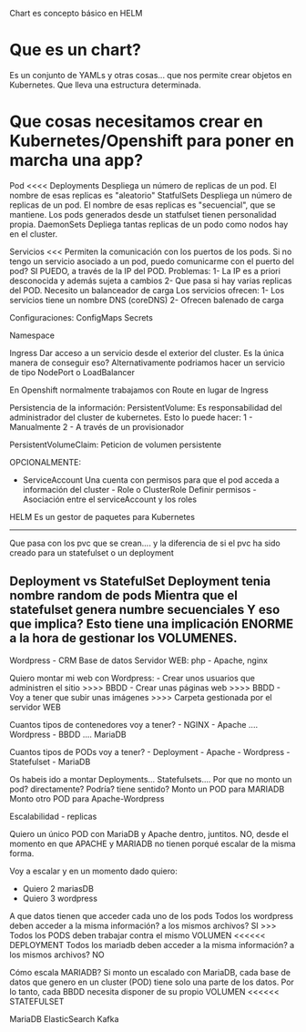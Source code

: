 Chart es concepto básico en HELM

# Que es un chart?
Es un conjunto de YAMLs y otras cosas... que nos permite crear objetos en Kubernetes.
Que lleva una estructura determinada.

# Que cosas necesitamos crear en Kubernetes/Openshift para poner en marcha una app?

Pod <<<< Deployments        Despliega un número de replicas de un pod. El nombre de esas replicas es "aleatorio"
         StatfulSets        Despliega un número de replicas de un pod. El nombre de esas replicas es "secuencial", que se mantiene.
                            Los pods generados desde un statfulset tienen personalidad propia.
         DaemonSets         Depliega tantas replicas de un podo como nodos hay en el cluster.

Servicios  <<< Permiten la comunicación con los puertos de los pods.
               Si no tengo un servicio asociado a un pod, puedo comunicarme con el puerto del pod? SI PUEDO, a través de la IP del POD.
               Problemas: 
                1- La IP es a priori desconocida y además sujeta a cambios
                2- Que pasa si hay varias replicas del POD. Necesito un balanceador de carga
               Los servicios ofrecen:
                1- Los servicios tiene un nombre DNS (coreDNS)
                2- Ofrecen balenado de carga

Configuraciones:
    ConfigMaps
    Secrets

Namespace

Ingress     Dar acceso a un servicio desde el exterior del cluster.
            Es la única manera de conseguir eso?
                Alternativamente podriamos hacer un servicio de tipo NodePort o LoadBalancer

En Openshift normalmente trabajamos con Route en lugar de Ingress

Persistencia de la información:
                            PersistentVolume: Es responsabilidad del administrador del cluster de kubernetes. Esto lo puede hacer:
                                    1 - Manualmente
                                    2 - A través de un provisionador

PersistentVolumeClaim: Peticion de volumen persistente

OPCIONALMENTE:
- ServiceAccount            Una cuenta con permisos para que el pod acceda a información del cluster
        - Role o ClusterRole    Definir permisos
        - Asociación entre el serviceAccount y los roles

HELM Es un gestor de paquetes para Kubernetes

----------------------

Que pasa con los pvc que se crean.... y la diferencia de si el pvc ha sido creado para un statefulset o un deployment

Deployment vs StatefulSet
    Deployment tenia nombre random de pods
    Mientra que el statefulset genera numbre secuenciales
Y eso que implica?
Esto tiene una implicación ENORME a la hora de gestionar los VOLUMENES.
----------------------
Wordpress - CRM
    Base de datos
    Servidor WEB: php - Apache, nginx
    
Quiero montar mi web con Wordpress:
    - Crear unos usuarios que administren el sitio      >>>>    BBDD
    - Crear unas páginas web                            >>>>    BBDD
    - Voy a tener que subir unas imágenes               >>>>    Carpeta gestionada por el servidor WEB
    
Cuantos tipos de contenedores voy a tener?
    - NGINX - Apache .... Wordpress
    - BBDD           .... MariaDB

Cuantos tipos de PODs voy a tener?
    - Deployment        - Apache - Wordpress
    - Statefulset       - MariaDB

Os habeis ido a montar Deployments... Statefulsets.... Por que no monto un pod? directamente? Podría? tiene sentido?
    Monto un POD para MARIADB
    Monto otro POD para Apache-Wordpress

Escalabilidad - replicas 
    
Quiero un único POD con MariaDB y Apache dentro, juntitos. NO, desde el momento en que APACHE y MARIADB no tienen porqué escalar de la misma forma.

Voy a escalar y en un momento dado quiero:
- Quiero 2 mariasDB 
- Quiero 3 wordpress

A que datos tienen que acceder cada uno de los pods
Todos los wordpress deben acceder a la misma información? a los mismos archivos?
    SI >>> Todos los PODS deben trabajar contra el mismo VOLUMEN                   <<<<<< DEPLOYMENT
Todos los mariadb deben acceder a la misma información? a los mismos archivos?
    NO 
    
Cómo escala MARIADB? Si monto un escalado con MariaDB, cada base de datos que genero en un cluster (POD) tiene solo una parte de los datos.
Por lo tanto, cada BBDD necesita disponer de su propio VOLUMEN                     <<<<<< STATEFULSET

MariaDB
ElasticSearch
Kafka


